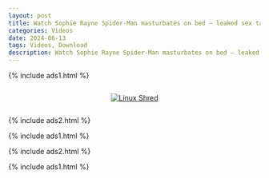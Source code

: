 ```yaml
---
layout: post
title: Watch Sophie Rayne Spider-Man masturbates on bed – leaked sex tape!
categories: Videos
date: 2024-06-13
tags: Videos, Download
description: Watch Sophie Rayne Spider-Man masturbates on bed – leaked sex tape!
---
```

{% include ads1.html %}

<div class="separator" style="clear: both;">
    <a rel="nofollow" target="_blank" href="/p/loading.html?link=aHR0cHM6Ly9sb29rZXAuYmxvZ3Nwb3QuY29tLw==" style="display: block; padding: 1em 0; text-align: center;">
        <img src="{{ site.baseurl }}/images/video.webp" alt="Linux Shred" title="Linux Shred">
    </a>
</div>

{% include ads2.html %}

{% include ads1.html %}

{% include ads2.html %}

{% include ads1.html %}

